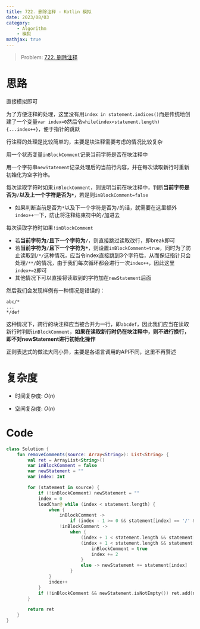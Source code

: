 ```yaml
---
title: 722. 删除注释 - Kotlin 模拟
date: 2023/08/03
category: 
    - Algorithm
    - 模拟
mathjax: true
---
```

> Problem: [722. 删除注释](https://leetcode.cn/problems/remove-comments/description/)

# 思路
直接模拟即可

为了方便注释的处理，这里没有用`index in statement.indices()`而是传统地创建了一个变量`var index=0`然后令`while(index<statement.length){...index++}`，便于指针的跳跃

行注释的处理是比较简单的，主要是块注释需要考虑的情况比较复杂

用一个状态变量`inBlockComment`记录当前字符是否在块注释中

用一个字符串`newStatement`记录处理后的当前行内容，并在每次读取新行时重新初始化为空字符串。

每次读取字符时如果`inBlockComment`，则说明当前在块注释中，判断**当前字符是否为`/`**以及**上一个字符是否为`*`**，若是则`inBlockComment=false`
- 如果判断当前是否为`*`以及下一个字符是否为`/`的话，就需要在这里额外`index++`一下，防止将注释结束符中的`/`加进去

每次读取字符时如果`!inBlockComment`
- 若**当前字符为`/`且下一个字符为`/`**，则直接跳过读取改行，即break即可
- 若**当前字符为`/`且下一个字符为`*`**，则设置`inBlockComment=true`，同时为了防止读取到`/*/`这种情况，应当令index直接跳到3个字符后，从而保证指针只会处理`/**/`的情况，由于我们每次循环都会进行一次`index++`，因此这里`index+=2`即可
- 其他情况下可以直接将读取到的字符加在`newStatement`后面


然后我们会发现样例有一种情况是错误的：

```
abc/*
...
*/def
```

这种情况下，跨行的块注释应当被合并为一行，即`abcdef`，因此我们应当在读取新行时判断`inBlockComment`，**如果在读取新行时仍在块注释中，则不进行换行，即不对newStatement进行初始化操作**

正则表达式的做法大同小异，主要是各语言调用的API不同，这里不再赘述

# 复杂度
- 时间复杂度:  $O(n)$

- 空间复杂度:  $O(n)$

# Code
```Kotlin
class Solution {
    fun removeComments(source: Array<String>): List<String> {
        val ret = ArrayList<String>()
        var inBlockComment = false
        var newStatement = ""
        var index: Int

        for (statement in source) {
            if (!inBlockComment) newStatement = ""
            index = 0
            loadChar@ while (index < statement.length) {
                when {
                    inBlockComment ->
                        if (index - 1 >= 0 && statement[index] == '/' && statement[index - 1] == '*') inBlockComment = false
                    !inBlockComment ->
                        when {
                            (index + 1 < statement.length && statement[index] == '/' && statement[index + 1] == '/') -> break@loadChar
                            (index + 1 < statement.length && statement[index] == '/' && statement[index + 1] == '*') -> {
                                inBlockComment = true
                                index += 2
                            }
                            else -> newStatement += statement[index]
                        }
                }
                index++
            }
            if (!inBlockComment && newStatement.isNotEmpty()) ret.add(newStatement)
        }

        return ret
    }
}
```

